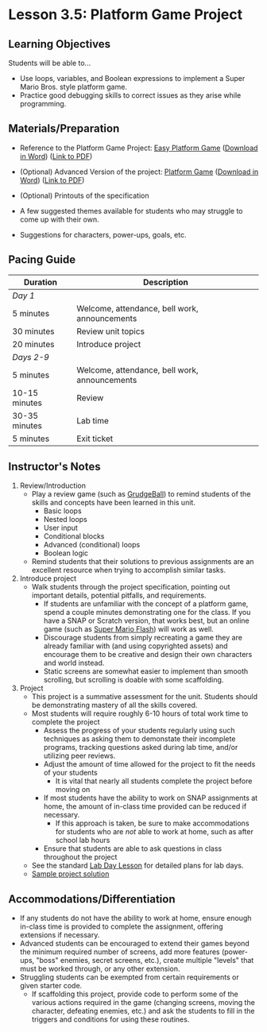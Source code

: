 <!--- REVISED -->
# Lesson 3.5: Platform Game Project   

## Learning Objectives

Students will be able to...

-   Use loops, variables, and Boolean expressions to implement a Super Mario Bros. style platform game.
-   Practice good debugging skills to correct issues as they arise while programming.

## Materials/Preparation

-   Reference to the Platform Game Project: [Easy Platform Game](project_2_platform_game_easy.md) ([Download in Word](https://tealsk12.gitbooks.io/introduction-to-computer-science/content/Projects/Projects%20Word/Project%202%20Platform%20Game%20Easy.docx)) ([Link to PDF](https://tealsk12.gitbooks.io/introduction-to-computer-science/content/Projects/Projects%20PDF/Project%202%20Platform%20Game%20Easy.pdf))
-   (Optional) Advanced Version of the project: [Platform Game](project_2.md) ([Download in Word](https://tealsk12.gitbooks.io/introduction-to-computer-science/content/Projects/Projects%20Word/Project%202%20Platform%20Game.docx)) ([Link to PDF](https://tealsk12.gitbooks.io/introduction-to-computer-science/content/Projects/Projects%20PDF/Project%202%20Platform%20Game.pdf))

-   (Optional) Printouts of the specification
-   A few suggested themes available for students who may struggle to come up with their own.
-   Suggestions for characters, power-ups, goals, etc.

## Pacing Guide

| Duration      | Description                                   |
| ------------- | --------------------------------------------- |
| _Day 1_       |                                               |
| 5 minutes     | Welcome, attendance, bell work, announcements |
| 30 minutes    | Review unit topics                            |
| 20 minutes    | Introduce project                             |
| _Days 2-9_    |                                               |
| 5 minutes     | Welcome, attendance, bell work, announcements |
| 10-15 minutes | Review                                        |
| 30-35 minutes | Lab time                                      |
| 5 minutes     | Exit ticket                                   |

## Instructor's Notes

1.  Review/Introduction
    -   Play a review game (such as [GrudgeBall](http://toengagethemall.blogspot.com/2013/02/grudgeball-review-game-where-kids-attack.html)) to remind students of the skills and concepts have been learned in this unit.
        -   Basic loops
        -   Nested loops
        -   User input
        -   Conditional blocks
        -   Advanced (conditional) loops
        -   Boolean logic
    -   Remind students that their solutions to previous assignments are an excellent resource when trying to accomplish similar tasks.
2.  Introduce project
    -   Walk students through the project specification, pointing out important details, potential pitfalls, and requirements.
        -   If students are unfamiliar with the concept of a platform game, spend a couple minutes demonstrating one for the class.  If you have a SNAP or Scratch version, that works best, but an online game (such as [Super Mario Flash](http://www.pouetpu-games.com/index.php?section=2&game_id=1&w=640&h=480)) will work as well.
        -   Discourage students from simply recreating a game they are already familiar with (and using copyrighted assets) and encourage them to be creative and design their own characters and world instead.
        -   Static screens are somewhat easier to implement than smooth scrolling, but scrolling is doable with some scaffolding.
3.  Project
    -   This project is a summative assessment for the unit.  Students should be demonstrating mastery of all the skills covered.
    -   Most students will require roughly 6-10 hours of total work time to complete the project
        -   Assess the progress of your students regularly using such techniques as asking them to demonstate their incomplete programs, tracking questions asked during lab time, and/or utilizing peer reviews.
        -   Adjust the amount of time allowed for the project to fit the needs of your students
            -   It is vital that nearly all students complete the project before moving on
        -   If most students have the ability to work on SNAP assignments at home, the amount of in-class time provided can be reduced if necessary.
            -   If this approach is taken, be sure to make accommodations for students who are _not_ able to work at home, such as after school lab hours
        -   Ensure that students are able to ask questions in class throughout the project
    -   See the standard [Lab Day Lesson](lab_day_lesson.md) for detailed plans for lab days.
    -   [Sample project solution](https://github.com/TEALSK12/introduction-to-computer-science-instructor/blob/master/curriculum/Sample%20Project%20Solutions.md)

## Accommodations/Differentiation

-   If any students do not have the ability to work at home, ensure enough in-class time is provided to complete the assignment, offering extensions if necessary.
-   Advanced students can be encouraged to extend their games beyond the minimum required number of screens, add more features (power-ups, "boss" enemies, secret screens, etc.), create multiple "levels" that must be worked through, or any other extension.
-   Struggling students can be exempted from certain requirements or given starter code.
    -   If scaffolding this project, provide code to perform some of the various actions required in the game (changing screens, moving the character, defeating enemies, etc.) and ask the students to fill in the triggers and conditions for using these routines.
